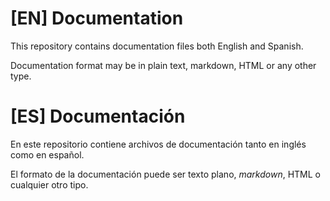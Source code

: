 # [EN] Documentation

This repository contains documentation files both English and Spanish.

Documentation format may be in plain text, markdown, HTML or any other type.

# [ES] Documentación

En este repositorio contiene archivos de documentación tanto en inglés como en español.

El formato de la documentación puede ser texto plano, *markdown*, HTML o cualquier otro tipo.
